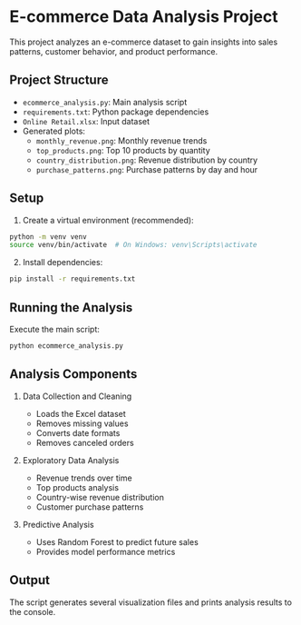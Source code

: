 # E-commerce Data Analysis Project

This project analyzes an e-commerce dataset to gain insights into sales patterns, customer behavior, and product performance.

## Project Structure

- `ecommerce_analysis.py`: Main analysis script
- `requirements.txt`: Python package dependencies
- `Online Retail.xlsx`: Input dataset
- Generated plots:
  - `monthly_revenue.png`: Monthly revenue trends
  - `top_products.png`: Top 10 products by quantity
  - `country_distribution.png`: Revenue distribution by country
  - `purchase_patterns.png`: Purchase patterns by day and hour

## Setup

1. Create a virtual environment (recommended):
```bash
python -m venv venv
source venv/bin/activate  # On Windows: venv\Scripts\activate
```

2. Install dependencies:
```bash
pip install -r requirements.txt
```

## Running the Analysis

Execute the main script:
```bash
python ecommerce_analysis.py
```

## Analysis Components

1. Data Collection and Cleaning
   - Loads the Excel dataset
   - Removes missing values
   - Converts date formats
   - Removes canceled orders

2. Exploratory Data Analysis
   - Revenue trends over time
   - Top products analysis
   - Country-wise revenue distribution
   - Customer purchase patterns

3. Predictive Analysis
   - Uses Random Forest to predict future sales
   - Provides model performance metrics

## Output

The script generates several visualization files and prints analysis results to the console. 
